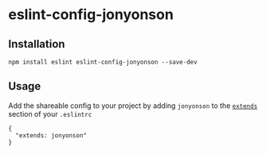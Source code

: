 # eslint-config-jonyonson

## Installation

```
npm install eslint eslint-config-jonyonson --save-dev
```

## Usage

Add the shareable config to your project by adding `jonyonson` to the [`extends`](http://eslint.org/docs/user-guide/configuring#extending-configuration-files) section of your `.eslintrc`

```
{
  "extends: jonyonson"
}
```
